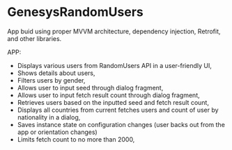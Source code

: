 # GenesysRandomUsers

App buid using proper MVVM architecture, dependency injection, Retrofit, and other libraries. 

APP: 

- Displays various users from RandomUsers API in a user-friendly UI,
- Shows details about users, 
- Filters users by gender, 
- Allows user to input seed through dialog fragment, 
- Allows user to input fetch result count through dialog fragment, 
- Retrieves users based on the inputted seed and fetch result count,
- Displays all countries from current fetches users and count of user by nationality in a dialog,
- Saves instance state on configuration changes (user backs out from the app or orientation changes)
- Limits fetch count to no more than 2000, 
